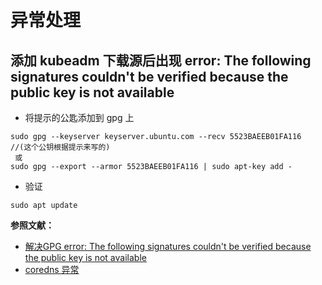 # 异常处理

## 添加 kubeadm 下载源后出现 error: The following signatures couldn't be verified because the public key is not available

- 将提示的公匙添加到 gpg 上
```
sudo gpg --keyserver keyserver.ubuntu.com --recv 5523BAEEB01FA116 //(这个公钥根据提示来写的)
 或
sudo gpg --export --armor 5523BAEEB01FA116 | sudo apt-key add -
```

- 验证

```
sudo apt update
```



**参照文献：**

- [解决GPG error: The following signatures couldn't be verified because the public key is not available](https://blog.csdn.net/zhuiqiuzhuoyue583/article/details/90597499)
- [coredns 异常](https://www.jeffgeerling.com/blog/2019/debugging-networking-issues-multi-node-kubernetes-on-virtualbox)